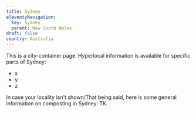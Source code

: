 ```yaml
---
title: Sydney
eleventyNavigation:
  key: Sydney
  parent: New South Wales
draft: false
country: Australia
---
```


This is a city-container page. Hyperlocal information is available for specific parts of Sydney:

- x
- y
- z

In case your locality isn't shown/That being said, here is some general information on composting in Sydney: TK.
